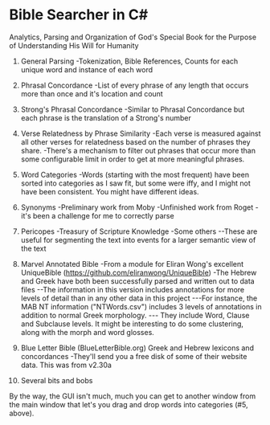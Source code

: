 # Bible Searcher in C#
Analytics, Parsing and Organization of God's Special Book for the Purpose of Understanding His Will for Humanity

1. General Parsing
-Tokenization, Bible References, Counts for each unique word and instance of each word

2. Phrasal Concordance
-List of every phrase of any length that occurs more than once and it's location and count

3. Strong's Phrasal Concordance
-Similar to Phrasal Concordance but each phrase is the translation of a Strong's number

4. Verse Relatedness by Phrase Similarity
-Each verse is measured against all other verses for relatedness based on the number of phrases they share.
-There's a mechanism to filter out phrases that occur more than some configurable limit in order to get at more meaningful phrases.

5. Word Categories
-Words (starting with the most frequent) have been sorted into categories as I saw fit, but some were iffy, and I might not have been consistent. You might have different ideas.

6. Synonyms
-Preliminary work from Moby
-Unfinished work from Roget - it's been a challenge for me to correctly parse

7. Pericopes
-Treasury of Scripture Knowledge
-Some others
--These are useful for segmenting the text into events for a larger semantic view of the text

8. Marvel Annotated Bible
-From a module for Eliran Wong's excellent UniqueBible (https://github.com/eliranwong/UniqueBible)
-The Hebrew and Greek have both been successfully parsed and written out to data files
--The information in this version includes annotations for more levels of detail than in any other data in this project
---For instance, the MAB NT information ("NTWords.csv") includes 3 levels of annotations in addition to normal Greek morphology.
--- They include Word, Clause and Subclause levels. It might be interesting to do some clustering, along with the morph and word glosses.

9. Blue Letter Bible (BlueLetterBible.org) Greek and Hebrew lexicons and concordances
-They'll send you a free disk of some of their website data. This was from v2.30a

10. Several bits and bobs

By the way, the GUI isn't much, much you can get to another window from the main window that let's you drag and drop words into categories (#5, above).
